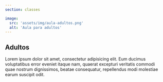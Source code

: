 ```yaml
---
section: classes

image:
  src: 'assets/img/aula-adultos.png'
  alt: 'Aula para adultos'
---
```


## Adultos

Lorem ipsum dolor sit amet, consectetur adipisicing elit. Eum ducimus voluptatibus error eveniet itaque nam, quaerat excepturi veritatis commodi quae nostrum dignissimos, beatae consequatur, repellendus modi molestiae earum suscipit odit.